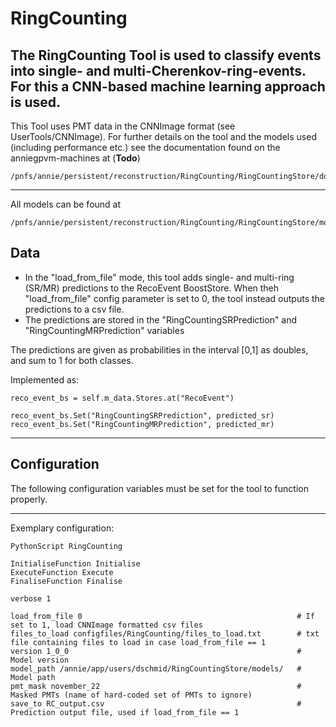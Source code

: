# RingCounting

The RingCounting Tool is used to classify events into single- and multi-Cherenkov-ring-events.
For this a CNN-based machine learning approach is used. 
---
This Tool uses PMT data in the CNNImage format (see UserTools/CNNImage). For further details on the tool and
the models used (including performance etc.) see the documentation found on the anniegpvm-machines at (**Todo**)
```
/pnfs/annie/persistent/reconstruction/RingCounting/RingCountingStore/documentation/
``` 

---

All models can be found at
```
/pnfs/annie/persistent/reconstruction/RingCounting/RingCountingStore/models/
```

## Data

- In the "load_from_file" mode, this tool adds single- and multi-ring (SR/MR) predictions to the RecoEvent BoostStore. When theh "load_from_file" config parameter is set to 0, the tool instead outputs the predictions to a csv file.
- The predictions are stored in the "RingCountingSRPrediction" and "RingCountingMRPrediction" variables 

The predictions are given as probabilities in the interval [0,1] as doubles, and sum to 1 for both classes.

Implemented as:
```
reco_event_bs = self.m_data.Stores.at("RecoEvent")

reco_event_bs.Set("RingCountingSRPrediction", predicted_sr)
reco_event_bs.Set("RingCountingMRPrediction", predicted_mr)
```

---
## Configuration

The following configuration variables must be set for the tool to function properly.

---
Exemplary configuration:
```
PythonScript RingCounting

InitialiseFunction Initialise
ExecuteFunction Execute
FinaliseFunction Finalise

verbose 1

load_from_file 0                                                # If set to 1, load CNNImage formatted csv files
files_to_load configfiles/RingCounting/files_to_load.txt        # txt file containing files to load in case load_from_file == 1
version 1_0_0                                                   # Model version
model_path /annie/app/users/dschmid/RingCountingStore/models/   # Model path
pmt_mask november_22                                            # Masked PMTs (name of hard-coded set of PMTs to ignore)
save_to RC_output.csv                                           # Prediction output file, used if load_from_file == 1
```
